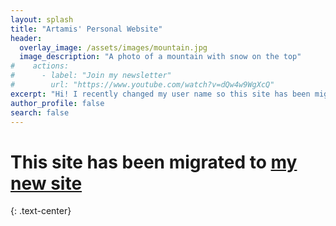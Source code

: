```yaml
---
layout: splash
title: "Artamis' Personal Website"
header:
  overlay_image: /assets/images/mountain.jpg
  image_description: "A photo of a mountain with snow on the top"
#    actions:
#      - label: "Join my newsletter"
#        url: "https://www.youtube.com/watch?v=dQw4w9WgXcQ"
excerpt: "Hi! I recently changed my user name so this site has been migrated to: [athemis.me](https://athemis.me)"
author_profile: false
search: false
---
```

# This site has been migrated to [my new site](https://athemis.me)

{: .text-center}

